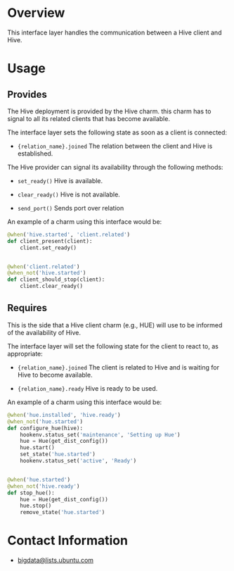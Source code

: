 # Overview

This interface layer handles the communication between a Hive client and Hive.

# Usage

## Provides

The Hive deployment is provided by the Hive charm. this charm has to
signal to all its related clients that has become available.

The interface layer sets the following state as soon as a client is connected:

  * `{relation_name}.joined` The relation between the client and Hive is established.

The Hive provider can signal its availability through the following methods:

  * `set_ready()` Hive is available.

  * `clear_ready()` Hive is not available.

  * `send_port()` Sends port over relation

An example of a charm using this interface would be:

```python
@when('hive.started', 'client.related')
def client_present(client):
    client.set_ready()


@when('client.related')
@when_not('hive.started')
def client_should_stop(client):
    client.clear_ready()
```


## Requires

This is the side that a Hive client charm (e.g., HUE)
will use to be informed of the availability of Hive.

The interface layer will set the following state for the client to react to, as
appropriate:

  * `{relation_name}.joined` The client is related to Hive and is waiting for Hive to become available.

  * `{relation_name}.ready` Hive is ready to be used.

An example of a charm using this interface would be:

```python
@when('hue.installed', 'hive.ready')
@when_not('hue.started')
def configure_hue(hive):
    hookenv.status_set('maintenance', 'Setting up Hue')
    hue = Hue(get_dist_config())
    hue.start()
    set_state('hue.started')
    hookenv.status_set('active', 'Ready')


@when('hue.started')
@when_not('hive.ready')
def stop_hue():
    hue = Hue(get_dist_config())
    hue.stop()
    remove_state('hue.started')
```


# Contact Information

- <bigdata@lists.ubuntu.com>

